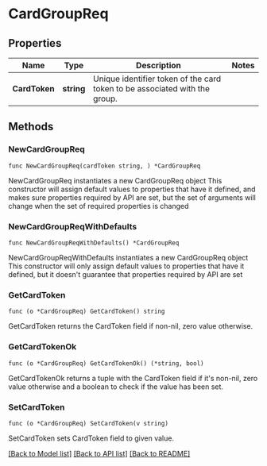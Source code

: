# CardGroupReq

## Properties

Name | Type | Description | Notes
------------ | ------------- | ------------- | -------------
**CardToken** | **string** | Unique identifier token of the card token to be associated with the group. | 

## Methods

### NewCardGroupReq

`func NewCardGroupReq(cardToken string, ) *CardGroupReq`

NewCardGroupReq instantiates a new CardGroupReq object
This constructor will assign default values to properties that have it defined,
and makes sure properties required by API are set, but the set of arguments
will change when the set of required properties is changed

### NewCardGroupReqWithDefaults

`func NewCardGroupReqWithDefaults() *CardGroupReq`

NewCardGroupReqWithDefaults instantiates a new CardGroupReq object
This constructor will only assign default values to properties that have it defined,
but it doesn't guarantee that properties required by API are set

### GetCardToken

`func (o *CardGroupReq) GetCardToken() string`

GetCardToken returns the CardToken field if non-nil, zero value otherwise.

### GetCardTokenOk

`func (o *CardGroupReq) GetCardTokenOk() (*string, bool)`

GetCardTokenOk returns a tuple with the CardToken field if it's non-nil, zero value otherwise
and a boolean to check if the value has been set.

### SetCardToken

`func (o *CardGroupReq) SetCardToken(v string)`

SetCardToken sets CardToken field to given value.



[[Back to Model list]](../README.md#documentation-for-models) [[Back to API list]](../README.md#documentation-for-api-endpoints) [[Back to README]](../README.md)


